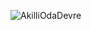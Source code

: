 ![AkilliOdaDevre](https://user-images.githubusercontent.com/30291617/79277312-3d8ab380-7eb2-11ea-90b5-aafababf94b7.png)
